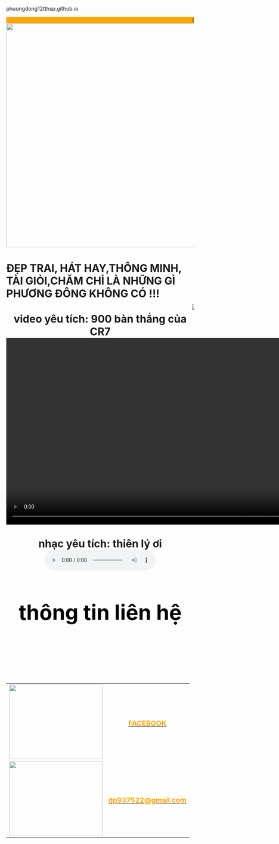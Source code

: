 phuongdong12tthsp.github.io
<!DOCTYPE html>
<html>
<head>
<title>CHÀO MỪNG ĐẾN VỚI TRANG WEB CỦA PHƯƠNG ĐÔNG</title>
</head>
<div style="background-image: url('https://i.imgur.com/Xs7NL0c.jpg');">
<font weight = "600" height = "200" ><marquee direction="left" style="background:orange">CHÀO MỪNG ĐẾN VỚI TRANG WEB</marquee></font>
<body> 
<center><img src="dong.jpg" weight = 800 height = 600 /></center>
<H1> ĐẸP TRAI, HÁT HAY,THÔNG MINH, TÀI GIỎI,CHĂM CHỈ LÀ NHỮNG GÌ PHƯƠNG ĐÔNG KHÔNG CÓ !!!

<marquee>
 <img behavior= "alternate" src="https://i.pinimg.com/originals/f6/62/c0/f662c0d7374a1bc0cfae176b457b910d.gif" /> 
 <img behavior = " alternate" src="https://i.pinimg.com/originals/f6/62/c0/f662c0d7374a1bc0cfae176b457b910d.gif" /> 
 <img behavior = "alternate" src="https://i.pinimg.com/originals/f6/62/c0/f662c0d7374a1bc0cfae176b457b910d.gif" /> 
 <img behavior = "alternate" src="https://i.pinimg.com/originals/f6/62/c0/f662c0d7374a1bc0cfae176b457b910d.gif" /> 
 <img behavior = "alternate" src="https://i.pinimg.com/originals/f6/62/c0/f662c0d7374a1bc0cfae176b457b910d.gif" /> 
 
</marquee>
<center>
<tr>
<td> <p1>  video yêu tích: 900 bàn thắng của CR7 </p1> </td>
<td><video controls weiht = "800" height = " 500 " >
  <source src="ronaldo.mp4">
</video></td>
<br></br>
<td><p1> nhạc yêu tích: thiên lý ơi  </p1></td>
<td><audio controls>
    <source src="y2mate.com - THIÊN LÝ ƠI LYRIC  JACK  J97  AUDIOVEEM  AUDIO LYRIC VIDEO.mp3">
</audio>
</td>
</tr>
</center>
<center><h1><font color  =  "BLACK "> thông tin liên hệ <h1></center>
<center>
<table>
<tr>
<td><center><a href="https://web.facebook.com/profile.php?id=100038117511717" target="_blank"><img src="https://upload.wikimedia.org/wikipedia/commons/b/b9/2023_Facebook_icon.svg " width="250" height="200"></a> </center></td>
<td><center><b><h3><a  href="https://web.facebook.com/profile.php?id=100038117511717" target="_blank" ><font color="orange"> FACEBOOK </font></a></h3></b></center></td>
</tr>
<td><center><a href="dp937522@gmail.com" target="_blank"><img src = "https://genzacademy.vn/wp-content/uploads/2020/10/gmail-1.jpg " width="250" height="200"></a> </center></td>
<td><center><b><h3><a  href="dp937522@gmail.com" target="_blank" ><font color="orange"> dp937522@gmail.com </font></a></h3></b></center></td>
</tr>
</table>
</center>
</body>
